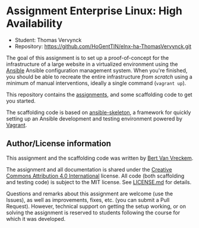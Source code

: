 # Assignment Enterprise Linux: High Availability

- Student: Thomas Vervynck
- Repository: <https://github.com/HoGentTIN/elnx-ha-ThomasVervynck.git>

The goal of this assignment is to set up a proof-of-concept for the infrastructure of a large website in a virtualized environment using the [Ansible](https://ansible.com/) Ansible configuration management system. When you're finished, you should be able to recreate the entire infrastructure *from scratch* using a minimum of manual interventions, ideally a single command (`vagrant up`).

This repository contains the [assignments](doc/), and some scaffolding code to get you started.

The scaffolding code is based on [ansible-skeleton](https://github.com/bertvv/ansible-skeleton), a framework for quickly setting up an Ansible development and testing environment powered by [Vagrant](https://vagrantup.com).

## Author/License information

This assignment and the scaffolding code was written by [Bert Van Vreckem](https://github.com/bertvv/).

The assignment and all documentation is shared under the [Creative Commons Attribution 4.0 International](http://creativecommons.org/licenses/by/4.0/) license. All code (both scaffolding and testing code) is subject to the MIT license. See [LICENSE.md](LICENSE.md) for details.

Questions and remarks about this assignment are welcome (use the Issues), as well as improvements, fixes, etc. (you can submit a Pull Request). However, technical support on getting the setup working, or on solving the assignment is reserved to students following the course for which it was developed.
